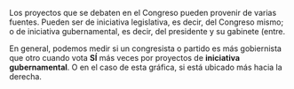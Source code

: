 Los proyectos que se debaten en el Congreso pueden provenir de varias fuentes. Pueden ser de iniciativa legislativa, es decir, del Congreso mismo; o de iniciativa gubernamental, es decir, del presidente y su gabinete (entre.

En general, podemos medir si un congresista o partido es más gobiernista que otro cuando vota **SÍ** más veces por proyectos de **iniciativa gubernamental**. O en el caso de esta gráfica, si está ubicado más hacia la derecha.
<!--stackedit_data:
eyJoaXN0b3J5IjpbLTM4MTcyNzM3Nl19
-->